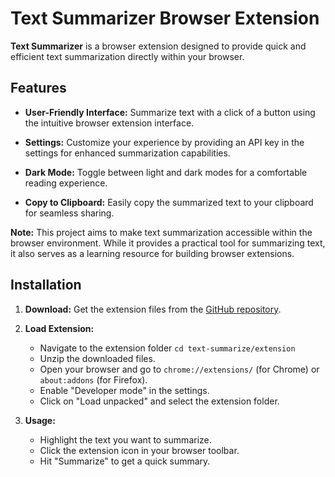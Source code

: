 # Text Summarizer Browser Extension

**Text Summarizer** is a browser extension designed to provide quick and efficient text summarization directly within your browser.

## Features

- **User-Friendly Interface:** Summarize text with a click of a button using the intuitive browser extension interface.

- **Settings:** Customize your experience by providing an API key in the settings for enhanced summarization capabilities.

- **Dark Mode:** Toggle between light and dark modes for a comfortable reading experience.

- **Copy to Clipboard:** Easily copy the summarized text to your clipboard for seamless sharing.

**Note:** This project aims to make text summarization accessible within the browser environment. While it provides a practical tool for summarizing text, it also serves as a learning resource for building browser extensions.

## Installation

1. **Download:** Get the extension files from the [GitHub repository](https://github.com/zvoverman/text-summarizer.git).

2. **Load Extension:**
    - Navigate to the extension folder ```cd text-summarize/extension```
    - Unzip the downloaded files.
    - Open your browser and go to `chrome://extensions/` (for Chrome) or `about:addons` (for Firefox).
    - Enable "Developer mode" in the settings.
    - Click on "Load unpacked" and select the extension folder.

3. **Usage:**
    - Highlight the text you want to summarize.
    - Click the extension icon in your browser toolbar.
    - Hit "Summarize" to get a quick summary.
